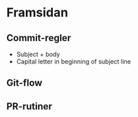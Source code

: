 # Framsidan

## Commit-regler

- Subject + body
- Capital letter in beginning of subject line

## Git-flow

## PR-rutiner
